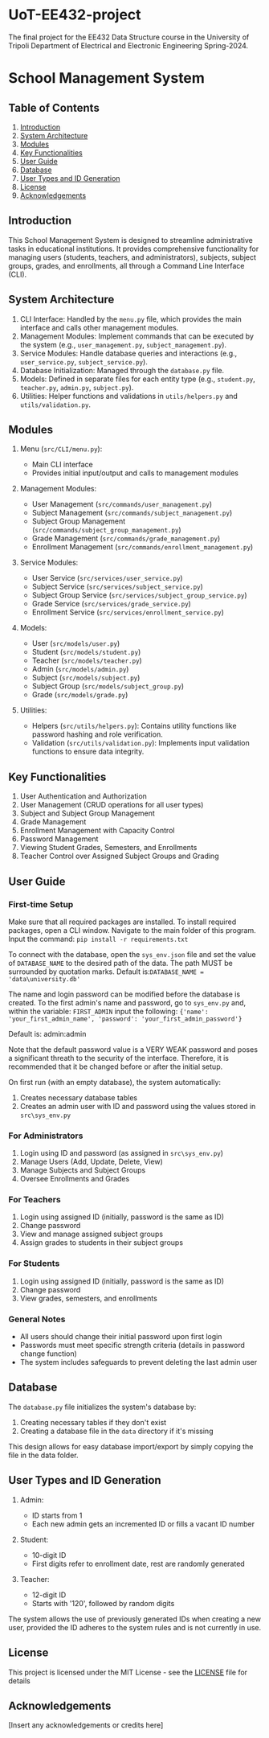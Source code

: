 # UoT-EE432-project
The final project for the EE432 Data Structure course in the University of Tripoli Department of Electrical and Electronic Engineering Spring-2024.
# School Management System

## Table of Contents
1. [Introduction](#introduction)
2. [System Architecture](#system-architecture)
3. [Modules](#modules)
4. [Key Functionalities](#key-functionalities)
5. [User Guide](#user-guide)
6. [Database](#database)
7. [User Types and ID Generation](#user-types-and-id-generation)
8. [License](#license)
9. [Acknowledgements](#acknowledgements)

## Introduction

This School Management System is designed to streamline administrative tasks in educational institutions. It provides comprehensive functionality for managing users (students, teachers, and administrators), subjects, subject groups, grades, and enrollments, all through a Command Line Interface (CLI).

## System Architecture


1. CLI Interface: Handled by the `menu.py` file, which provides the main interface and calls other management modules.
2. Management Modules: Implement commands that can be executed by the system (e.g., `user_management.py`, `subject_management.py`).
3. Service Modules: Handle database queries and interactions (e.g., `user_service.py`, `subject_service.py`).
4. Database Initialization: Managed through the `database.py` file.
5. Models: Defined in separate files for each entity type (e.g., `student.py`, `teacher.py`, `admin.py`, `subject.py`).
6. Utilities: Helper functions and validations in `utils/helpers.py` and `utils/validation.py`.

## Modules

1. Menu (`src/CLI/menu.py`):
   - Main CLI interface
   - Provides initial input/output and calls to management modules

2. Management Modules:
   - User Management (`src/commands/user_management.py`)
   - Subject Management (`src/commands/subject_management.py`)
   - Subject Group Management (`src/commands/subject_group_management.py`)
   - Grade Management (`src/commands/grade_management.py`)
   - Enrollment Management (`src/commands/enrollment_management.py`)

3. Service Modules:
   - User Service (`src/services/user_service.py`)
   - Subject Service (`src/services/subject_service.py`)
   - Subject Group Service (`src/services/subject_group_service.py`)
   - Grade Service (`src/services/grade_service.py`)
   - Enrollment Service (`src/services/enrollment_service.py`)

4. Models:
   - User (`src/models/user.py`)
   - Student (`src/models/student.py`)
   - Teacher (`src/models/teacher.py`)
   - Admin (`src/models/admin.py`)
   - Subject (`src/models/subject.py`)
   - Subject Group (`src/models/subject_group.py`)
   - Grade (`src/models/grade.py`)

5. Utilities:
   - Helpers (`src/utils/helpers.py`): Contains utility functions like password hashing and role verification.
   - Validation (`src/utils/validation.py`): Implements input validation functions to ensure data integrity.

## Key Functionalities

1. User Authentication and Authorization
2. User Management (CRUD operations for all user types)
3. Subject and Subject Group Management
4. Grade Management
5. Enrollment Management with Capacity Control
6. Password Management
7. Viewing Student Grades, Semesters, and Enrollments
8. Teacher Control over Assigned Subject Groups and Grading

## User Guide

### First-time Setup
Make sure that all required packages are installed. To install required packages, open a CLI window. Navigate to the main folder of this program. Input the command:
`pip install -r requirements.txt`

To connect with the database, open the `sys_env.json` file and set the value of `DATABASE_NAME` to the desired path of the data. The path MUST be surrounded by quotation marks. 
Default is:`DATABASE_NAME = 'data\university.db'`

The name and login password can be modified before the database is created. To the first admin's name and password, go to `sys_env.py` and, within the variable: `FIRST_ADMIN` input the following:
`{'name': 'your_first_admin_name', 'password': 'your_first_admin_password'}`

Default is: admin:admin

Note that the default password value is a VERY WEAK password and poses a significant threath to the security of the interface. Therefore, it is recommended that it be changed before or after the initial setup.

On first run (with an empty database), the system automatically:
1. Creates necessary database tables
2. Creates an admin user with ID and password using the values stored in `src\sys_env.py`

### For Administrators

1. Login using ID and password (as assigned in `src\sys_env.py`)
2. Manage Users (Add, Update, Delete, View)
3. Manage Subjects and Subject Groups
4. Oversee Enrollments and Grades

### For Teachers

1. Login using assigned ID (initially, password is the same as ID)
2. Change password
3. View and manage assigned subject groups
4. Assign grades to students in their subject groups

### For Students

1. Login using assigned ID (initially, password is the same as ID)
2. Change password
3. View grades, semesters, and enrollments

### General Notes

- All users should change their initial password upon first login
- Passwords must meet specific strength criteria (details in password change function)
- The system includes safeguards to prevent deleting the last admin user

## Database

The `database.py` file initializes the system's database by:
1. Creating necessary tables if they don't exist
2. Creating a database file in the `data` directory if it's missing

This design allows for easy database import/export by simply copying the file in the data folder.

## User Types and ID Generation

1. Admin:
   - ID starts from 1
   - Each new admin gets an incremented ID or fills a vacant ID number

2. Student:
   - 10-digit ID
   - First digits refer to enrollment date, rest are randomly generated

3. Teacher:
   - 12-digit ID
   - Starts with '120', followed by random digits

The system allows the use of previously generated IDs when creating a new user, provided the ID adheres to the system rules and is not currently in use.

## License

This project is licensed under the MIT License - see the [LICENSE](LICENSE) file for details

## Acknowledgements

[Insert any acknowledgements or credits here]
